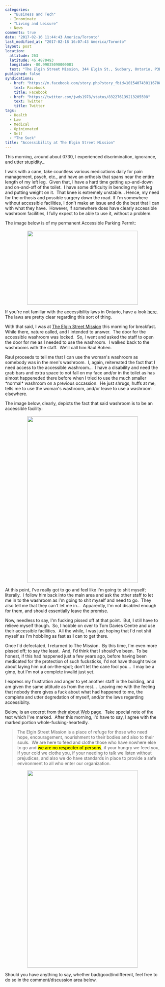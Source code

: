 ```yaml
---
categories:
  - "Business and Tech"
  - Innominate
  - "Living and Leisure"
  - News
comments: true
date: "2017-02-16 11:44:43 America/Toronto"
last_modified_at: "2017-02-18 16:07:43 America/Toronto"
layout: post
location:
  altitude: 263
  latitude: 46.4870493
  longitude: -80.99035090000001
  text: "The Elgin Street Mission, 344 Elgin St., Sudbury, Ontario, P3E 3N9, Canada"
published: false
syndications:
  - href: "https://m.facebook.com/story.php?story_fbid=10154074301167084&id=719142083"
    text: Facebook
    title: Facebook
  - href: "https://twitter.com/jwds1978/status/832276139213205508"
    text: Twitter
    title: Twitter
tags:
  - Health
  - Law
  - Medical
  - Opinionated
  - Self
  - "The Suck"
title: "Accessibility at The Elgin Street Mission"
---
```


<p>
  This morning, around about 0730, I experienced discrimination, ignorance, and utter stupidity&hellip;
</p>
<!-- excerptBreak -->
<p>
  I walk with a cane, take countless various medications daily for pain management, psych, etc., and have an orthosis that spans near the entire length of my
  left leg.&nbsp; Given that, I have a hard time getting up-and-down and on-and-off of the toilet.&nbsp; I have some difficulty in bending my left leg and
  putting weight on it.&nbsp; That knee is extremely unstable&hellip; Hence, my need for the orthosis and possible surgery down the road. If I'm somewhere
  without accessible facilities, I don't make an issue and do the best that I can with what they have.&nbsp; However, if somewhere does have clearly accessible
  washroom facilities, I fully expect to be able to use it, without a problem.
</p>
<p>
  The image below is of my permanent Accessible Parking Permit:<br />
  &nbsp;<br />
  <a href="{{ site.uri.assets }}/blog/2017/02/16/accessibility-at-the-elgin-street-mission/2017-02-16_14-40-10_03-02.jpg" rel="me" target="_blank" title="">
    <img
      alt="" height="240" src="{{ site.uri.assets }}/blog/2017/02/16/accessibility-at-the-elgin-street-mission/2017-02-16_14-40-10_360x240.jpg"
      style="border: 0px; display: block; margin-left: auto; margin-right: auto;" width="360" />
  </a>
</p>
<p>
  If you're not familiar with the accessibility laws in Ontario, have a look
  <a href="https://www.ontario.ca/page/accessibility-laws" rel="external" target="_blank" title="Ontario :: Accessibility Laws">here</a>.&nbsp;
  The laws are pretty clear regarding this sort of thing.
</p>
<p>
  With that said, I was at <a href="http://www.themission.ca" rel="external" target="_blank" title="The Elgin Street Mission">The Elgin Street Mission</a> this morning for
  breakfast.&nbsp; While there, nature called, and I intended to answer.&nbsp; The door for the accessible washroom was locked.&nbsp; So, I went and asked the
  staff to open the door for me as I needed to use the washroom.&nbsp; I walked back to the washrooms with the staff.&nbsp; We'll call him Raul Bohen.
</p>
<p>
  Raul proceeds to tell me that I can use the woman's washroom as somebody was in the men's washroom.&nbsp; I, again, reitereated the fact that I need access to
  the accessible washroom&hellip;&nbsp; I have a disability and need the grab bars and extra space to not fall on my face and/or in the toilet as has almost
  happeneded there before when I tried to use the much smaller *normal* washroom on a previous occassion.&nbsp; He just shrugs, huffs at me, tells me to use the
  woman's washroom, and/or leave to use a washroom elsewhere.
</p>
<p>
  The image below, clearly, depicts the fact that said washroom is to be an accessible facility:<br />
  &nbsp;<br />
  <a href="{{ site.uri.assets }}/blog/2017/02/16/accessibility-at-the-elgin-street-mission/2017-02-16_08-11-12_02-03.jpeg" rel="me" target="_blank" title="">
    <img
      alt="" height="540" src="{{ site.uri.assets }}/blog/2017/02/16/accessibility-at-the-elgin-street-mission/2017-02-16_08-11-12_360x540.jpg"
      style="border: 0px; display: block; margin-left: auto; margin-right: auto;" width="360" />
  </a>
</p>
<p>
  At this point, I've really got to go and feel like I'm going to shit myself; literally.&nbsp; I follow him back into the main area and ask the other staff to
  let me in to the washroom as I'm going to shit myself and need to go.&nbsp; They also tell me that they can't let me in&hellip;&nbsp; Apparently, I'm not
  disabled enough for them, and should essentially leave the premise.
</p>
<p>
  Now, needless to say, I'm fucking pissed off at that point.&nbsp; But, I still have to relieve myself though.&nbsp; So, I hobble on over to Tom Davies Centre
  and use their accessible facilities.&nbsp; All the while, I was just hoping that I'd not shit myself as I'm hobbling as fast as I can to get there.
</p>
<p>
  Once I'd defectated, I returned to The Mission.&nbsp; By this time, I'm even more pissed off; to say the least.&nbsp; And, I'd think that I should've
  been.&nbsp; To be honest, if this had happened just a few years ago, before having been medicated for the protection of such fucksticks, I'd not have thought
  twice about laying him out on-the-spot; don't let the cane fool you&hellip;&nbsp; I may be a gimp, but I'm not a complete invalid just yet.
</p>
<p>
  I express my frustration and anger to yet another staff in the building, and am given the same attitude as from the rest&hellip;&nbsp; Leaving me with the
  feeling that nobody there gives a fuck about what had happened to me, the complete and utter degredation of myself, and/or the laws regarding accessibilty.
</p>
<p>
  Below, is an excerpt from <a href="http://www.themission.ca/about/index.php" rel="external" target="_blank" title="">their about Web page</a>.&nbsp; Take
  special note of the text which I've marked.&nbsp; After this morning, I'd have to say, I agree with the marked portion whole-fucking-heartedly.
</p>
<blockquote>
  The Elgin Street Mission is a place of refuge for those who need hope, encouragement, nourishment to their bodies and also to their souls.&nbsp; We are here
  to feed and clothe those who have nowhere else to go and <mark>we are no respecter of persons</mark>, if your hungry we feed you, if your cold we clothe you,
  if your needing to talk we listen without prejudices, and also we do have standards in place to provide a safe environment to all who enter our organization.
</blockquote>
<p>
  <a href="{{ site.uri.assets }}/blog/2017/02/16/accessibility-at-the-elgin-street-mission/2017-02-16_17-49-28_09-16.png" rel="me" target="_blank" title="">
    <img
      alt="" height="640" src="{{ site.uri.assets }}/blog/2017/02/16/accessibility-at-the-elgin-street-mission/2017-02-16_17-49-28_360x640.jpg"
      style="border: 0px; display: block; margin-left: auto; margin-right: auto;" width="360" />
  </a>
</p>
<p>
  Should you have anything to say, whether bad/good/indifferent, feel free to do so in the comment/discussion area below.
</p>
